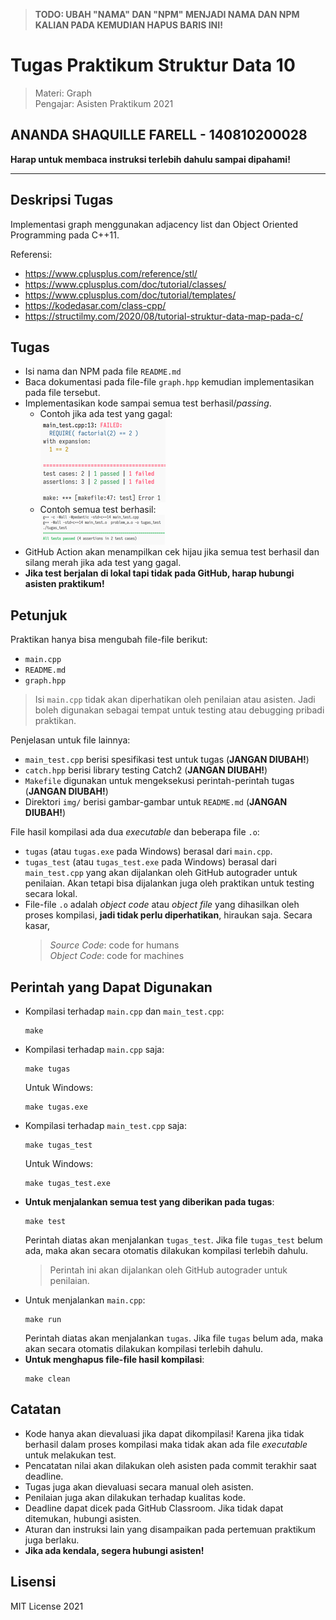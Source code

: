 > **TODO: UBAH "NAMA" DAN "NPM" MENJADI NAMA DAN NPM KALIAN PADA KEMUDIAN HAPUS BARIS INI!**
# Tugas Praktikum Struktur Data 10

> Materi: Graph  
> Pengajar: Asisten Praktikum 2021
## ANANDA SHAQUILLE FARELL - 140810200028

**Harap untuk membaca instruksi terlebih dahulu sampai dipahami!**

---


## Deskripsi Tugas

Implementasi graph menggunakan adjacency list dan Object Oriented Programming pada C++11.

Referensi:
* https://www.cplusplus.com/reference/stl/
* https://www.cplusplus.com/doc/tutorial/classes/
* https://www.cplusplus.com/doc/tutorial/templates/
* https://kodedasar.com/class-cpp/
* https://structilmy.com/2020/08/tutorial-struktur-data-map-pada-c/


## Tugas

* Isi nama dan NPM pada file `README.md`
* Baca dokumentasi pada file-file `graph.hpp` kemudian implementasikan pada file tersebut.
* Implementasikan kode sampai semua test berhasil/_passing_.
  * Contoh jika ada test yang gagal:  
    ![](img/contoh_gagal.png)
  * Contoh semua test berhasil:  
    ![](img/contoh_berhasil.png)
* GitHub Action akan menampilkan cek hijau jika semua test berhasil dan silang merah jika ada test
  yang gagal.
* **Jika test berjalan di lokal tapi tidak pada GitHub, harap hubungi asisten praktikum!**


## Petunjuk

Praktikan hanya bisa mengubah file-file berikut:
* `main.cpp`
* `README.md`
* `graph.hpp`

> Isi `main.cpp` tidak akan diperhatikan oleh penilaian atau asisten. Jadi boleh digunakan sebagai
> tempat untuk testing atau debugging pribadi praktikan.

Penjelasan untuk file lainnya:
* `main_test.cpp` berisi spesifikasi test untuk tugas (**JANGAN DIUBAH!**)
* `catch.hpp` berisi library testing Catch2 (**JANGAN DIUBAH!**)
* `Makefile` digunakan untuk mengeksekusi perintah-perintah tugas (**JANGAN DIUBAH!**)
* Direktori `img/` berisi gambar-gambar untuk `README.md` (**JANGAN DIUBAH!**)

File hasil kompilasi ada dua _executable_ dan beberapa file `.o`:
* `tugas` (atau `tugas.exe` pada Windows) berasal dari `main.cpp`.
* `tugas_test` (atau `tugas_test.exe` pada Windows) berasal dari `main_test.cpp` yang akan
  dijalankan oleh GitHub autograder untuk penilaian. Akan tetapi bisa dijalankan juga oleh praktikan
  untuk testing secara lokal.
* File-file `.o` adalah _object code_ atau _object file_ yang dihasilkan oleh proses kompilasi,
  **jadi tidak perlu diperhatikan**, hiraukan saja. Secara kasar,
  > _Source Code_: code for humans  
  > _Object Code_: code for machines

## Perintah yang Dapat Digunakan

* Kompilasi terhadap `main.cpp` dan `main_test.cpp`:
  ```shell
  make
  ```
* Kompilasi terhadap `main.cpp` saja:
  ```shell
  make tugas
  ```
  Untuk Windows:
  ```shell
  make tugas.exe
  ```
* Kompilasi terhadap `main_test.cpp` saja:
  ```shell
  make tugas_test
  ```
  Untuk Windows:
  ```shell
  make tugas_test.exe
  ```
* **Untuk menjalankan semua test yang diberikan pada tugas**:
  ```shell
  make test
  ```
  Perintah diatas akan menjalankan `tugas_test`. Jika file `tugas_test` belum ada, maka akan secara
  otomatis dilakukan kompilasi terlebih dahulu.
  > Perintah ini akan dijalankan oleh GitHub autograder untuk penilaian.
* Untuk menjalankan `main.cpp`:
  ```shell
  make run
  ```
  Perintah diatas akan menjalankan `tugas`. Jika file `tugas` belum ada, maka akan secara otomatis dilakukan kompilasi terlebih dahulu.
* **Untuk menghapus file-file hasil kompilasi**:
  ```shell
  make clean
  ```


## Catatan

* Kode hanya akan dievaluasi jika dapat dikompilasi! Karena jika tidak berhasil dalam proses
  kompilasi maka tidak akan ada file _executable_ untuk melakukan test.
* Pencatatan nilai akan dilakukan oleh asisten pada commit terakhir saat deadline.
* Tugas juga akan dievaluasi secara manual oleh asisten.
* Penilaian juga akan dilakukan terhadap kualitas kode.
* Deadline dapat dicek pada GitHub Classroom. Jika tidak dapat ditemukan, hubungi asisten.
* Aturan dan instruksi lain yang disampaikan pada pertemuan praktikum juga berlaku.
* **Jika ada kendala, segera hubungi asisten!**


## Lisensi
MIT License 2021
